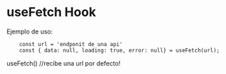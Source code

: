 # useFetch Hook

Ejemplo de uso:
```
    const url = 'endponit de una api'
    const { data: null, loading: true, error: null} = useFetch(url);
```

useFetch() //recibe una url por defecto!